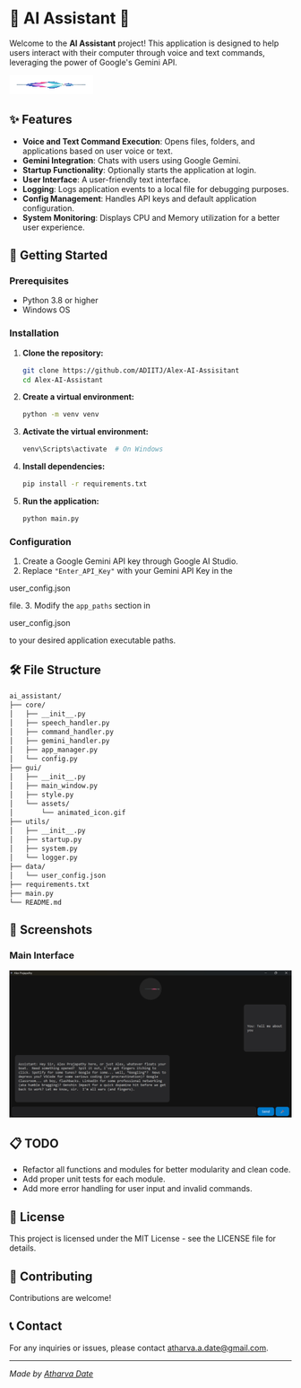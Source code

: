 # 🌟 AI Assistant 🌟

Welcome to the **AI Assistant** project! This application is designed to help users interact with their computer through voice and text commands, leveraging the power of Google's Gemini API.

![AI Assistant](gui/assets/animated_icon.gif)

## ✨ Features

- **Voice and Text Command Execution**: Opens files, folders, and applications based on user voice or text.
- **Gemini Integration**: Chats with users using Google Gemini.
- **Startup Functionality**: Optionally starts the application at login.
- **User Interface**: A user-friendly text interface.
- **Logging**: Logs application events to a local file for debugging purposes.
- **Config Management**: Handles API keys and default application configuration.
- **System Monitoring**: Displays CPU and Memory utilization for a better user experience.

## 🚀 Getting Started

### Prerequisites

- Python 3.8 or higher
- Windows OS

### Installation

1. **Clone the repository:**

    ```bash
    git clone https://github.com/ADIITJ/Alex-AI-Assisitant
    cd Alex-AI-Assistant
    ```

2. **Create a virtual environment:**

    ```bash
    python -m venv venv
    ```

3. **Activate the virtual environment:**

    ```bash
    venv\Scripts\activate  # On Windows
    ```

4. **Install dependencies:**

    ```bash
    pip install -r requirements.txt
    ```

5. **Run the application:**

    ```bash
    python main.py
    ```

### Configuration

1. Create a Google Gemini API key through Google AI Studio.
2. Replace `"Enter_API_Key"` with your Gemini API Key in the 

user_config.json

 file.
3. Modify the `app_paths` section in 

user_config.json

 to your desired application executable paths.

## 🛠️ File Structure

```plaintext
ai_assistant/
├── core/
│   ├── __init__.py
│   ├── speech_handler.py
│   ├── command_handler.py
│   ├── gemini_handler.py
│   ├── app_manager.py
│   └── config.py
├── gui/
│   ├── __init__.py
│   ├── main_window.py
│   ├── style.py
│   └── assets/
│       └── animated_icon.gif
├── utils/
│   ├── __init__.py
│   ├── startup.py
│   ├── system.py
│   └── logger.py
├── data/
│   └── user_config.json
├── requirements.txt
├── main.py
└── README.md
```

## 📸 Screenshots

### Main Interface
![Main Interface](gui\assets\Screenshot.png)


## 📋 TODO

- Refactor all functions and modules for better modularity and clean code.
- Add proper unit tests for each module.
- Add more error handling for user input and invalid commands.

## 📄 License

This project is licensed under the MIT License - see the LICENSE file for details.

## 🤝 Contributing

Contributions are welcome!

## 📞 Contact

For any inquiries or issues, please contact [atharva.a.date@gmail.com](mailto:atharva.a.date@gmail.com).

---

*Made by [Atharva Date](https://github.com/ADIITJ)*
